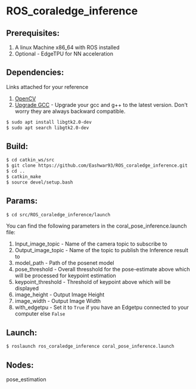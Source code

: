 # ROS_coraledge_inference


## Prerequisites:
1. A linux Machine x86_64 with ROS installed
2. Optional - EdgeTPU for NN acceleration

## Dependencies:
Links attached for your reference
1. [OpenCV](https://linuxize.com/post/how-to-install-opencv-on-ubuntu-18-04/)
2. [Upgrade GCC](https://www.youtube.com/watch?v=vVzshfYSgRk) - Upgrade your gcc and g++ to the latest version. Don't worry they are always backward compatible.
```bash
$ sudo apt install libgtk2.0-dev
$ sudo apt search libgtk2.0-dev
```
## Build:
```bash
$ cd catkin_ws/src
$ git clone https://github.com/Eashwar93/ROS_coraledge_inference.git
$ cd ..
$ catkin_make
$ source devel/setup.bash
```
## Params:
```bash
$ cd src/ROS_coraledge_inference/launch
```
You can find the following parameters in the coral_pose_inference.launch file:

1. Input_image_topic - Name of the camera topic to subscribe to
2. Output_image_topic - Name of the topic to publish the Inference result to
3. model_path - Path of the posenet model
4. pose_threshold - Overall thresshold for the pose-estimate above which will be processed for keypoint estimation
5. keypoint_threshold - Threshold of keypoint above which will be displayed
6. image_height - Output Image Height
7. image_width - Output Image Width
8. with_edgetpu - Set it to `True` if you have an Edgetpu connected to your computer else `False`

## Launch:
```bash
$ roslaunch ros_coraledge_inference coral_pose_inference.launch
```

## Nodes:
pose_estimation
